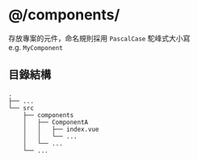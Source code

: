 # @/components/

存放專案的元件，命名規則採用 `PascalCase` 駝峰式大小寫  
e.g. `MyComponent`

## 目錄結構

```
.
├── ...
└── src
    ├── components
    │   ├── ComponentA
    │   │   ├── index.vue
    │   │   └── ...
    │   └── ...
    └── ...
```
